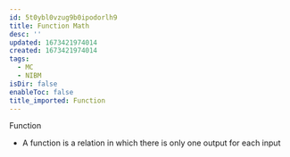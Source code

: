 ```yaml
---
id: 5t0ybl0vzug9b0ipodorlh9
title: Function Math
desc: ''
updated: 1673421974014
created: 1673421974014
tags:
  - MC
  - NIBM
isDir: false
enableToc: false
title_imported: Function
---
```


Function

-   A function is a relation in which there is only one output for each input 

